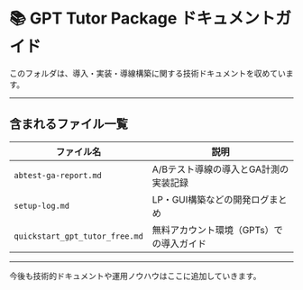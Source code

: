 # 📚 GPT Tutor Package ドキュメントガイド

このフォルダは、導入・実装・導線構築に関する技術ドキュメントを収めています。

---

## 含まれるファイル一覧

| ファイル名                          | 説明                                      |
|-----------------------------------|-----------------------------------------|
| `abtest-ga-report.md`             | A/Bテスト導線の導入とGA計測の実装記録           |
| `setup-log.md`                    | LP・GUI構築などの開発ログまとめ                  |
| `quickstart_gpt_tutor_free.md`    | 無料アカウント環境（GPTs）での導入ガイド         |

---

今後も技術的ドキュメントや運用ノウハウはここに追加していきます。
